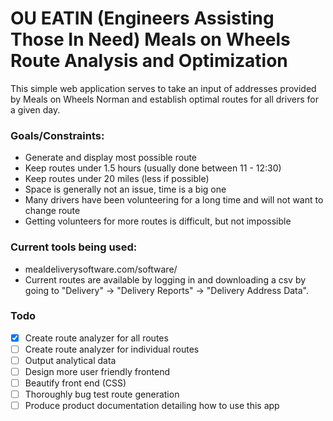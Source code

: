 # OU EATIN (Engineers Assisting Those In Need) Meals on Wheels Route Analysis and Optimization

This simple web application serves to take an input of addresses provided by Meals on Wheels Norman and establish optimal routes for all drivers for a given day.

### Goals/Constraints:
- Generate and display most possible route
- Keep routes under 1.5 hours (usually done between 11 - 12:30)
- Keep routes under 20 miles (less if possible)
- Space is generally not an issue, time is a big one
- Many drivers have been volunteering for a long time and will not want to change route
- Getting volunteers for more routes is difficult, but not impossible

### Current tools being used:
- mealdeliverysoftware.com/software/
- Current routes are available by logging in and downloading a csv by going to "Delivery" -> "Delivery Reports" -> "Delivery Address Data".

### Todo
- [x] Create route analyzer for all routes
- [ ] Create route analyzer for individual routes
- [ ] Output analytical data
- [ ] Design more user friendly frontend
- [ ] Beautify front end (CSS)
- [ ] Thoroughly bug test route generation
- [ ] Produce product documentation detailing how to use this app
